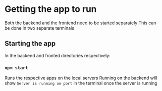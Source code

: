 # Getting the app to run

Both the backend and the frontend need to be started separately
This can be done in two separate terminals

## Starting the app

In the backend and fronted directories respectively:

### `npm start`

Runs the respective apps on the local servers
Running on the backend will show `Server is running on port` in the terminal once the server is running